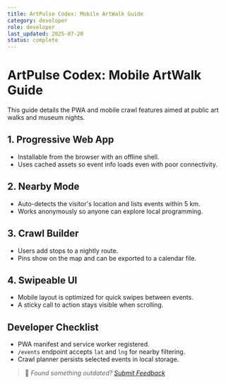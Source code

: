 ```yaml
---
title: ArtPulse Codex: Mobile ArtWalk Guide
category: developer
role: developer
last_updated: 2025-07-20
status: complete
---
```

# ArtPulse Codex: Mobile ArtWalk Guide

This guide details the PWA and mobile crawl features aimed at public art walks and museum nights.

## 1. Progressive Web App
- Installable from the browser with an offline shell.
- Uses cached assets so event info loads even with poor connectivity.

## 2. Nearby Mode
- Auto-detects the visitor's location and lists events within 5&nbsp;km.
- Works anonymously so anyone can explore local programming.

## 3. Crawl Builder
- Users add stops to a nightly route.
- Pins show on the map and can be exported to a calendar file.

## 4. Swipeable UI
- Mobile layout is optimized for quick swipes between events.
- A sticky call to action stays visible when scrolling.

## Developer Checklist
- PWA manifest and service worker registered.
- `/events` endpoint accepts `lat` and `lng` for nearby filtering.
- Crawl planner persists selected events in local storage.

> 💬 *Found something outdated? [Submit Feedback](feedback.md)*
